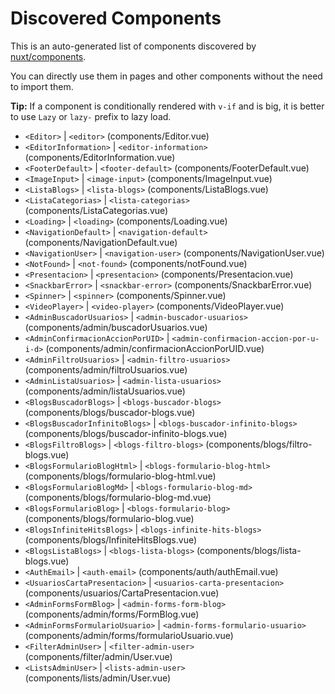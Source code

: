 # Discovered Components

This is an auto-generated list of components discovered by [nuxt/components](https://github.com/nuxt/components).

You can directly use them in pages and other components without the need to import them.

**Tip:** If a component is conditionally rendered with `v-if` and is big, it is better to use `Lazy` or `lazy-` prefix to lazy load.

- `<Editor>` | `<editor>` (components/Editor.vue)
- `<EditorInformation>` | `<editor-information>` (components/EditorInformation.vue)
- `<FooterDefault>` | `<footer-default>` (components/FooterDefault.vue)
- `<ImageInput>` | `<image-input>` (components/ImageInput.vue)
- `<ListaBlogs>` | `<lista-blogs>` (components/ListaBlogs.vue)
- `<ListaCategorias>` | `<lista-categorias>` (components/ListaCategorias.vue)
- `<Loading>` | `<loading>` (components/Loading.vue)
- `<NavigationDefault>` | `<navigation-default>` (components/NavigationDefault.vue)
- `<NavigationUser>` | `<navigation-user>` (components/NavigationUser.vue)
- `<NotFound>` | `<not-found>` (components/notFound.vue)
- `<Presentacion>` | `<presentacion>` (components/Presentacion.vue)
- `<SnackbarError>` | `<snackbar-error>` (components/SnackbarError.vue)
- `<Spinner>` | `<spinner>` (components/Spinner.vue)
- `<VideoPlayer>` | `<video-player>` (components/VideoPlayer.vue)
- `<AdminBuscadorUsuarios>` | `<admin-buscador-usuarios>` (components/admin/buscadorUsuarios.vue)
- `<AdminConfirmacionAccionPorUID>` | `<admin-confirmacion-accion-por-u-i-d>` (components/admin/confirmacionAccionPorUID.vue)
- `<AdminFiltroUsuarios>` | `<admin-filtro-usuarios>` (components/admin/filtroUsuarios.vue)
- `<AdminListaUsuarios>` | `<admin-lista-usuarios>` (components/admin/listaUsuarios.vue)
- `<BlogsBuscadorBlogs>` | `<blogs-buscador-blogs>` (components/blogs/buscador-blogs.vue)
- `<BlogsBuscadorInfinitoBlogs>` | `<blogs-buscador-infinito-blogs>` (components/blogs/buscador-infinito-blogs.vue)
- `<BlogsFiltroBlogs>` | `<blogs-filtro-blogs>` (components/blogs/filtro-blogs.vue)
- `<BlogsFormularioBlogHtml>` | `<blogs-formulario-blog-html>` (components/blogs/formulario-blog-html.vue)
- `<BlogsFormularioBlogMd>` | `<blogs-formulario-blog-md>` (components/blogs/formulario-blog-md.vue)
- `<BlogsFormularioBlog>` | `<blogs-formulario-blog>` (components/blogs/formulario-blog.vue)
- `<BlogsInfiniteHitsBlogs>` | `<blogs-infinite-hits-blogs>` (components/blogs/InfiniteHitsBlogs.vue)
- `<BlogsListaBlogs>` | `<blogs-lista-blogs>` (components/blogs/lista-blogs.vue)
- `<AuthEmail>` | `<auth-email>` (components/auth/authEmail.vue)
- `<UsuariosCartaPresentacion>` | `<usuarios-carta-presentacion>` (components/usuarios/CartaPresentacion.vue)
- `<AdminFormsFormBlog>` | `<admin-forms-form-blog>` (components/admin/forms/FormBlog.vue)
- `<AdminFormsFormularioUsuario>` | `<admin-forms-formulario-usuario>` (components/admin/forms/formularioUsuario.vue)
- `<FilterAdminUser>` | `<filter-admin-user>` (components/filter/admin/User.vue)
- `<ListsAdminUser>` | `<lists-admin-user>` (components/lists/admin/User.vue)

